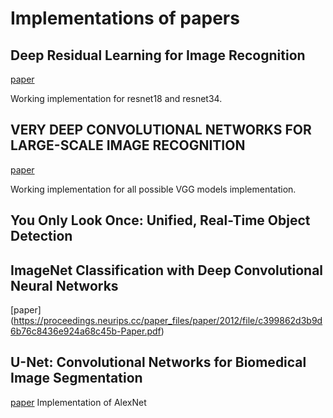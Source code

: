 # Implementations of papers

## Deep Residual Learning for Image Recognition

[paper](https://arxiv.org/abs/1512.03385)

Working implementation for resnet18 and resnet34.

## VERY DEEP CONVOLUTIONAL NETWORKS FOR LARGE-SCALE IMAGE RECOGNITION

[paper](https://arxiv.org/abs/1409.1556)

Working implementation for all possible VGG models implementation.

## You Only Look Once: Unified, Real-Time Object Detection

## ImageNet Classification with Deep Convolutional Neural Networks
[paper] (https://proceedings.neurips.cc/paper_files/paper/2012/file/c399862d3b9d6b76c8436e924a68c45b-Paper.pdf)

## U-Net: Convolutional Networks for Biomedical Image Segmentation
[paper](https://arxiv.org/abs/1505.04597)
Implementation of AlexNet
